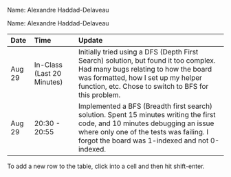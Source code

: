 Name: Alexandre Haddad-Delaveau

Name: Alexandre Haddad-Delaveau

| Date   | Time                       | Update                                                                                                                                                                                                                     |
|:-------|:---------------------------|:---------------------------------------------------------------------------------------------------------------------------------------------------------------------------------------------------------------------------|
| Aug 29 | In-Class (Last 20 Minutes) | Initially tried using a DFS (Depth First Search) solution, but found it too complex. Had many bugs relating to how the board was formatted, how I set up my helper function, etc. Chose to switch to BFS for this problem. |
| Aug 29 | 20:30 - 20:55              | Implemented a BFS (Breadth first search) solution. Spent 15 minutes writing the first code, and 10 minutes debugging an issue where only one of the tests was failing. I forgot the board was 1-indexed and not 0-indexed. |


To add a new row to the table, click into a cell and then hit shift-enter.